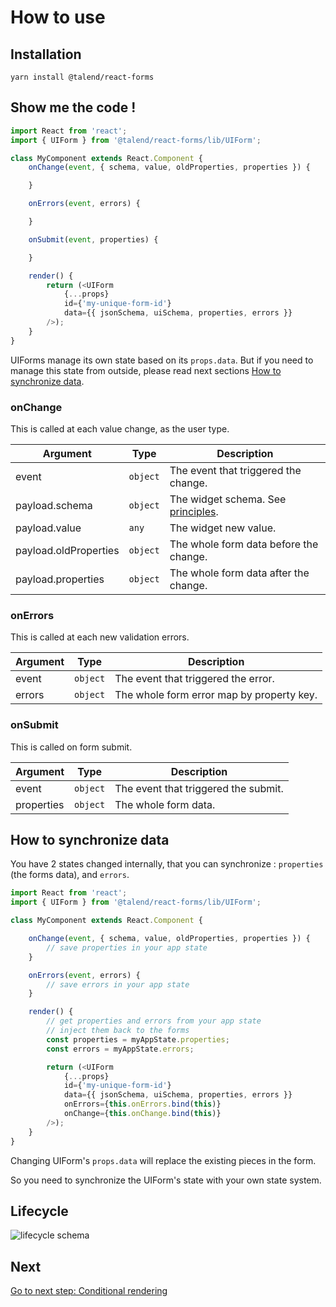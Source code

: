 # How to use

## Installation

```
yarn install @talend/react-forms
```

## Show me the code !

```javascript
import React from 'react';
import { UIForm } from '@talend/react-forms/lib/UIForm';

class MyComponent extends React.Component {
	onChange(event, { schema, value, oldProperties, properties }) {

	}

	onErrors(event, errors) {

	}

	onSubmit(event, properties) {

	}

	render() {
		return (<UIForm
		    {...props}
		    id={'my-unique-form-id'}
		    data={{ jsonSchema, uiSchema, properties, errors }}
		/>);
	}
}
```

UIForms manage its own state based on its `props.data`. But if you need to manage this state from outside, please read next sections [How to synchronize data](#how-to-synchronize-data).

### onChange

This is called at each value change, as the user type.

| Argument | Type | Description |
|---|---|---|
| event | `object` | The event that triggered the change. |
| payload.schema | `object` | The widget schema. See [principles](./principles.md). |
| payload.value | `any` | The widget new value. |
| payload.oldProperties | `object` | The whole form data before the change. |
| payload.properties | `object` | The whole form data after the change. |### onChange

### onErrors

This is called at each new validation errors.

| Argument | Type | Description |
|---|---|---|
| event | `object` | The event that triggered the error. |
| errors | `object` | The whole form error map by property key. |

### onSubmit

This is called on form submit.

| Argument | Type | Description |
|---|---|---|
| event | `object` | The event that triggered the submit. |
| properties | `object` | The whole form data. |


## How to synchronize data

You have 2 states changed internally, that you can synchronize : `properties` (the forms data), and `errors`.

```javascript
import React from 'react';
import { UIForm } from '@talend/react-forms/lib/UIForm';

class MyComponent extends React.Component {

	onChange(event, { schema, value, oldProperties, properties }) {
		// save properties in your app state
	}

	onErrors(event, errors) {
		// save errors in your app state
	}

	render() {
		// get properties and errors from your app state
		// inject them back to the forms
		const properties = myAppState.properties;
		const errors = myAppState.errors;

		return (<UIForm
		    {...props}
		    id={'my-unique-form-id'}
		    data={{ jsonSchema, uiSchema, properties, errors }}
		    onErrors={this.onErrors.bind(this)}
		    onChange={this.onChange.bind(this)}
		/>);
	}
}
```

Changing UIForm's `props.data` will replace the existing pieces in the form.

So you need to synchronize the UIForm's state with your own state system.

## Lifecycle

![lifecycle schema](http://www.plantuml.com/plantuml/png/ZP11IyGm48NlyolcBEp1rLCFibV1Wx17yH2RqGuaQKYcBYB-TsEJ3gq8zLHU-jx7bvooc2IJTp2m9IGVvGCjvJvn51u3F5qzu-5mX_U1XOqxYn7ga6l2rp5vFFS3UGFh1cgbnao2ClvdvlYTTZTG6vlffwhE-RghYtumuOsWdgtnKxJbO_72ClnHdKc529eNycqZ9og6i1mzhBrdw4QlzN21RboFZPYd5yyDULm_uGQhLrYAQleBUuDTMJY7YNeg8unfZ1dglqxrb1xeylZJQ3BrgMjRxxTVLPqlE56matVV)

## Next

[Go to next step: Conditional rendering](./conditional-rendering.md)
